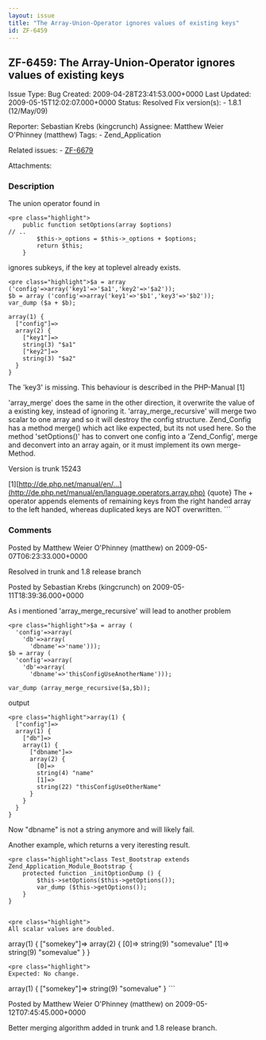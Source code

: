 ```yaml
---
layout: issue
title: "The Array-Union-Operator ignores values of existing keys"
id: ZF-6459
---
```


ZF-6459: The Array-Union-Operator ignores values of existing keys
-----------------------------------------------------------------

 Issue Type: Bug Created: 2009-04-28T23:41:53.000+0000 Last Updated: 2009-05-15T12:02:07.000+0000 Status: Resolved Fix version(s): - 1.8.1 (12/May/09)
 
 Reporter:  Sebastian Krebs (kingcrunch)  Assignee:  Matthew Weier O'Phinney (matthew)  Tags: - Zend\_Application
 
 Related issues: - [ZF-6679](/issues/browse/ZF-6679)
 
 Attachments: 
### Description

The union operator found in

 
    <pre class="highlight">
        public function setOptions(array $options)
    // ..
            $this->_options = $this->_options + $options;
            return $this;
        }

ignores subkeys, if the key at toplevel already exists.

 
    <pre class="highlight">$a = array ('config'=>array('key1'=>'$a1','key2'=>'$a2'));
    $b = array ('config'=>array('key1'=>'$b1','key3'=>'$b2'));
    var_dump ($a + $b);
    
    array(1) {
      ["config"]=>
      array(2) {
        ["key1"]=>
        string(3) "$a1"
        ["key2"]=>
        string(3) "$a2"
      }
    }

The 'key3' is missing. This behaviour is described in the PHP-Manual [1]

'array\_merge' does the same in the other direction, it overwrite the value of a existing key, instead of ignoring it. 'array\_merge\_recursive' will merge two scalar to one array and so it will destroy the config structure. Zend\_Config has a method merge() which act like expected, but its not used here. So the method 'setOptions()' has to convert one config into a 'Zend\_Config', merge and deconvert into an array again, or it must implement its own merge-Method.

Version is trunk 15243

[1][http://de.php.net/manual/en/…](http://de.php.net/manual/en/language.operators.array.php) {quote} The + operator appends elements of remaining keys from the right handed array to the left handed, whereas duplicated keys are NOT overwritten. ```

 

 

### Comments

Posted by Matthew Weier O'Phinney (matthew) on 2009-05-07T06:23:33.000+0000

Resolved in trunk and 1.8 release branch

 

 

Posted by Sebastian Krebs (kingcrunch) on 2009-05-11T18:39:36.000+0000

As i mentioned 'array\_merge\_recursive' will lead to another problem

 
    <pre class="highlight">$a = array (
      'config'=>array(
        'db'=>array(
          'dbname'=>'name')));
    $b = array (
      'config'=>array(
        'db'=>array(
          'dbname'=>'thisConfigUseAnotherName')));
    
    var_dump (array_merge_recursive($a,$b));

output

 
    <pre class="highlight">array(1) {
      ["config"]=>
      array(1) {
        ["db"]=>
        array(1) {
          ["dbname"]=>
          array(2) {
            [0]=>
            string(4) "name"
            [1]=>
            string(22) "thisConfigUseOtherName"
          }
        }
      }
    }

Now "dbname" is not a string anymore and will likely fail.

Another example, which returns a very iteresting result.

 
    <pre class="highlight">class Test_Bootstrap extends Zend_Application_Module_Bootstrap {
        protected function _initOptionDump () {
            $this->setOptions($this->getOptions());
            var_dump ($this->getOptions());
        }
    }

 
    <pre class="highlight">
    All scalar values are doubled.


array(1) { ["somekey"]=> array(2) { [0]=> string(9) "somevalue" [1]=> string(9) "somevalue" } }

 
    <pre class="highlight">
    Expected: No change.


array(1) { ["somekey"]=> string(9) "somevalue" } ```

 

 

Posted by Matthew Weier O'Phinney (matthew) on 2009-05-12T07:45:45.000+0000

Better merging algorithm added in trunk and 1.8 release branch.

 

 